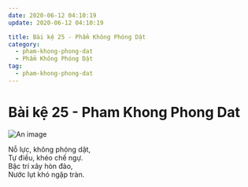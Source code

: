 ```yaml
---
date: 2020-06-12 04:10:19
update: 2020-06-12 04:10:19

title: Bài kệ 25 - Phẩm Không Phóng Dật
category:
  - pham-khong-phong-dat
  - Phẩm Không Phóng Dật
tag:
  - pham-khong-phong-dat
---
```


# Bài kệ 25 - Pham Khong Phong Dat

![An image](/img/pham-khong-phong-dat/pham-khong-phong-dat-025.jpg)

Nỗ lực, không phóng dật,<br>Tự điều, khéo chế ngự.<br>Bậc trí xây hòn đảo,<br>Nước lụt khó ngập tràn.<br>

